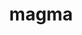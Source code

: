 ---
title: "magma"
layout: cache
categories: [package, develop-2025-02-02]
meta: {"versions": ["2.9.0"], "compilers": ["gcc@=11.4.0", "gcc@=13.2.0"], "oss": ["ubuntu22.04", "ubuntu24.04"], "platforms": ["linux"], "targets": ["aarch64", "neoverse_v2", "x86_64_v3"], "stacks": ["e4s", "e4s-neoverse-v2", "e4s-rocm-external", "ml-linux-aarch64-cuda", "ml-linux-x86_64-cuda", "root"], "num_specs": 9, "num_specs_by_stack": {"root": 9, "e4s-neoverse-v2": 1, "e4s": 4, "e4s-rocm-external": 2, "ml-linux-aarch64-cuda": 1, "ml-linux-x86_64-cuda": 1}}
spec_details: [{"hash": "4sszsra7ijesfghgebyedmu6iil5oxom", "compiler": "gcc@=11.4.0", "versions": ["2.9.0"], "os": "ubuntu22.04", "platform": "linux", "target": "neoverse_v2", "variants": ["build_system=cmake", "build_type=Release", "+cuda", "cuda_arch=90", "+fortran", "generator=make", "~ipo", "~rocm", "+shared"], "stacks": ["root", "e4s-neoverse-v2"], "size": "-", "tarball": "https://binaries.spack.io/develop-2025-02-02/build_cache/linux-ubuntu22.04-neoverse_v2/gcc-11.4.0/magma-2.9.0/linux-ubuntu22.04-neoverse_v2-gcc-11.4.0-magma-2.9.0-4sszsra7ijesfghgebyedmu6iil5oxom.spack"}, {"hash": "u2f6ksegr7ipwmeixlkfekk3tr2qiklw", "compiler": "gcc@=11.4.0", "versions": ["2.9.0"], "os": "ubuntu22.04", "platform": "linux", "target": "x86_64_v3", "variants": ["build_system=cmake", "build_type=Release", "+cuda", "cuda_arch=80", "+fortran", "generator=make", "~ipo", "~rocm", "+shared"], "stacks": ["root", "e4s"], "size": "-", "tarball": "https://binaries.spack.io/develop-2025-02-02/build_cache/linux-ubuntu22.04-x86_64_v3/gcc-11.4.0/magma-2.9.0/linux-ubuntu22.04-x86_64_v3-gcc-11.4.0-magma-2.9.0-u2f6ksegr7ipwmeixlkfekk3tr2qiklw.spack"}, {"hash": "cjk46nusvjt7xb23rlnxbre2nllzl6f4", "compiler": "gcc@=11.4.0", "versions": ["2.9.0"], "os": "ubuntu22.04", "platform": "linux", "target": "x86_64_v3", "variants": ["build_system=cmake", "build_type=Release", "+cuda", "cuda_arch=90", "+fortran", "generator=make", "~ipo", "~rocm", "+shared"], "stacks": ["root", "e4s"], "size": "-", "tarball": "https://binaries.spack.io/develop-2025-02-02/build_cache/linux-ubuntu22.04-x86_64_v3/gcc-11.4.0/magma-2.9.0/linux-ubuntu22.04-x86_64_v3-gcc-11.4.0-magma-2.9.0-cjk46nusvjt7xb23rlnxbre2nllzl6f4.spack"}, {"hash": "dnjdzdeklrnp7d3aegrjqq2pmz4mbjcn", "compiler": "gcc@=11.4.0", "versions": ["2.9.0"], "os": "ubuntu22.04", "platform": "linux", "target": "x86_64_v3", "variants": ["amdgpu_target=gfx90a", "build_system=cmake", "build_type=Release", "~cuda", "+fortran", "generator=make", "~ipo", "+rocm", "+shared"], "stacks": ["e4s-rocm-external", "root"], "size": "-", "tarball": "https://binaries.spack.io/develop-2025-02-02/build_cache/linux-ubuntu22.04-x86_64_v3/gcc-11.4.0/magma-2.9.0/linux-ubuntu22.04-x86_64_v3-gcc-11.4.0-magma-2.9.0-dnjdzdeklrnp7d3aegrjqq2pmz4mbjcn.spack"}, {"hash": "fat7kaklthb3wzutvrx3tjmxamjqlfm7", "compiler": "gcc@=11.4.0", "versions": ["2.9.0"], "os": "ubuntu22.04", "platform": "linux", "target": "x86_64_v3", "variants": ["build_system=cmake", "build_type=Release", "+cuda", "cuda_arch=80", "+fortran", "generator=make", "~ipo", "~rocm", "+shared"], "stacks": ["root", "e4s"], "size": "-", "tarball": "https://binaries.spack.io/develop-2025-02-02/build_cache/linux-ubuntu22.04-x86_64_v3/gcc-11.4.0/magma-2.9.0/linux-ubuntu22.04-x86_64_v3-gcc-11.4.0-magma-2.9.0-fat7kaklthb3wzutvrx3tjmxamjqlfm7.spack"}, {"hash": "gkuajmafpftrmiq66yaug45dybukmqui", "compiler": "gcc@=11.4.0", "versions": ["2.9.0"], "os": "ubuntu22.04", "platform": "linux", "target": "x86_64_v3", "variants": ["amdgpu_target=gfx90a", "build_system=cmake", "build_type=Release", "~cuda", "+fortran", "generator=make", "~ipo", "+rocm", "+shared"], "stacks": ["root", "e4s"], "size": "-", "tarball": "https://binaries.spack.io/develop-2025-02-02/build_cache/linux-ubuntu22.04-x86_64_v3/gcc-11.4.0/magma-2.9.0/linux-ubuntu22.04-x86_64_v3-gcc-11.4.0-magma-2.9.0-gkuajmafpftrmiq66yaug45dybukmqui.spack"}, {"hash": "lp5svkfrtdegbgtgcj5fboswi3bl7cmz", "compiler": "gcc@=11.4.0", "versions": ["2.9.0"], "os": "ubuntu22.04", "platform": "linux", "target": "x86_64_v3", "variants": ["amdgpu_target=gfx908", "build_system=cmake", "build_type=Release", "~cuda", "+fortran", "generator=make", "~ipo", "+rocm", "+shared"], "stacks": ["e4s-rocm-external", "root"], "size": "-", "tarball": "https://binaries.spack.io/develop-2025-02-02/build_cache/linux-ubuntu22.04-x86_64_v3/gcc-11.4.0/magma-2.9.0/linux-ubuntu22.04-x86_64_v3-gcc-11.4.0-magma-2.9.0-lp5svkfrtdegbgtgcj5fboswi3bl7cmz.spack"}, {"hash": "2d2o3qhgyhvbnimmopp2xabwepshjrp7", "compiler": "gcc@=13.2.0", "versions": ["2.9.0"], "os": "ubuntu24.04", "platform": "linux", "target": "aarch64", "variants": ["build_system=cmake", "build_type=Release", "+cuda", "cuda_arch=80", "+fortran", "generator=make", "~ipo", "~rocm", "+shared"], "stacks": ["root", "ml-linux-aarch64-cuda"], "size": "-", "tarball": "https://binaries.spack.io/develop-2025-02-02/build_cache/linux-ubuntu24.04-aarch64/gcc-13.2.0/magma-2.9.0/linux-ubuntu24.04-aarch64-gcc-13.2.0-magma-2.9.0-2d2o3qhgyhvbnimmopp2xabwepshjrp7.spack"}, {"hash": "xhwjdwyylydv7jnpcrxpop75ft33mpgq", "compiler": "gcc@=13.2.0", "versions": ["2.9.0"], "os": "ubuntu24.04", "platform": "linux", "target": "x86_64_v3", "variants": ["build_system=cmake", "build_type=Release", "+cuda", "cuda_arch=80", "+fortran", "generator=make", "~ipo", "~rocm", "+shared"], "stacks": ["ml-linux-x86_64-cuda", "root"], "size": "-", "tarball": "https://binaries.spack.io/develop-2025-02-02/build_cache/linux-ubuntu24.04-x86_64_v3/gcc-13.2.0/magma-2.9.0/linux-ubuntu24.04-x86_64_v3-gcc-13.2.0-magma-2.9.0-xhwjdwyylydv7jnpcrxpop75ft33mpgq.spack"}]
---
